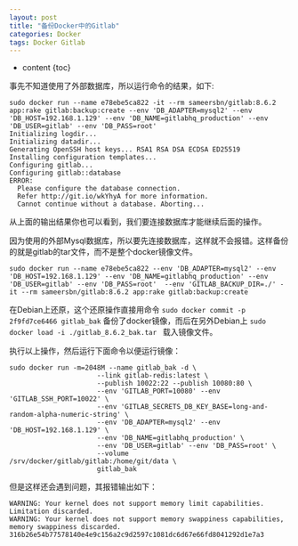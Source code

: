 ```yaml
---
layout: post
title: "备份Docker中的Gitlab"
categories: Docker
tags: Docker Gitlab 
---
```


* content
{toc}


事先不知道使用了外部数据库，所以运行命令的结果，如下:

```
sudo docker run --name e78ebe5ca822 -it --rm sameersbn/gitlab:8.6.2 app:rake gitlab:backup:create --env 'DB_ADAPTER=mysql2' --env 'DB_HOST=192.168.1.129' --env 'DB_NAME=gitlabhq_production' --env 'DB_USER=gitlab' --env 'DB_PASS=root'
Initializing logdir...
Initializing datadir...
Generating OpenSSH host keys... RSA1 RSA DSA ECDSA ED25519 
Installing configuration templates...
Configuring gitlab...
Configuring gitlab::database
ERROR: 
  Please configure the database connection.
  Refer http://git.io/wkYhyA for more information.
  Cannot continue without a database. Aborting...
```

从上面的输出结果你也可以看到，我们要连接数据库才能继续后面的操作。  


因为使用的外部Mysql数据库，所以要先连接数据库，这样就不会报错。这样备份的就是gitlab的tar文件，而不是整个docker镜像文件。  

```shell
sudo docker run --name e78ebe5ca822 --env 'DB_ADAPTER=mysql2' --env 'DB_HOST=192.168.1.129' --env 'DB_NAME=gitlabhq_production' --env 'DB_USER=gitlab' --env 'DB_PASS=root'  --env 'GITLAB_BACKUP_DIR=./' -it --rm sameersbn/gitlab:8.6.2 app:rake gitlab:backup:create  
```


在Debian上还原，这个还原操作直接用命令 `sudo docker commit -p 2f9fd7ce6466 gitlab_bak` 备份了docker镜像，而后在另外Debian上 `sudo docker load -i ./gitlab_8.6.2_bak.tar ` 载入镜像文件。

执行以上操作，然后运行下面命令以便运行镜像：  

```shell
sudo docker run -m=2048M --name gitlab_bak -d \
                      --link gitlab-redis:latest \
                      --publish 10022:22 --publish 10080:80 \
                      --env 'GITLAB_PORT=10080' --env 'GITLAB_SSH_PORT=10022' \
                      --env 'GITLAB_SECRETS_DB_KEY_BASE=long-and-random-alpha-numeric-string' \
                      --env 'DB_ADAPTER=mysql2' --env 'DB_HOST=192.168.1.129' \
                      --env 'DB_NAME=gitlabhq_production' \
                      --env 'DB_USER=gitlab' --env 'DB_PASS=root' \
                      --volume /srv/docker/gitlab/gitlab:/home/git/data \
                      gitlab_bak
```

但是这样还会遇到问题，其报错输出如下：  

```
WARNING: Your kernel does not support memory limit capabilities. Limitation discarded.
WARNING: Your kernel does not support memory swappiness capabilities, memory swappiness discarded.
316b26e54b77578140e4e9c156a2c9d2597c1081dc6d67e66fd8041292d1e7a3
```


